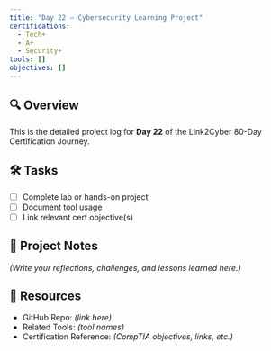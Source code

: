 ```yaml
---
title: "Day 22 – Cybersecurity Learning Project"
certifications:
  - Tech+
  - A+
  - Security+
tools: []
objectives: []
---
```


## 🔍 Overview

This is the detailed project log for **Day 22** of the Link2Cyber 80-Day Certification Journey.

## 🛠️ Tasks

- [ ] Complete lab or hands-on project
- [ ] Document tool usage
- [ ] Link relevant cert objective(s)

## 📁 Project Notes

_(Write your reflections, challenges, and lessons learned here.)_

## 🔗 Resources

- GitHub Repo: *(link here)*
- Related Tools: *(tool names)*
- Certification Reference: *(CompTIA objectives, links, etc.)*
